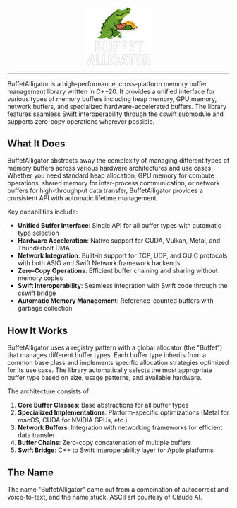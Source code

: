 <div align="center">
  <img src="buffetalligator_logo.png" alt="Buffet Alligator Logo" width="150"/>


</div>

---

BuffetAlligator is a high-performance, cross-platform memory buffer management library written in C++20. It provides a unified interface for various types of memory buffers including heap memory, GPU memory, network buffers, and specialized hardware-accelerated buffers. The library features seamless Swift interoperability through the cswift submodule and supports zero-copy operations wherever possible.

## What It Does

BuffetAlligator abstracts away the complexity of managing different types of memory buffers across various hardware architectures and use cases. Whether you need standard heap allocation, GPU memory for compute operations, shared memory for inter-process communication, or network buffers for high-throughput data transfer, BuffetAlligator provides a consistent API with automatic lifetime management.

Key capabilities include:
- **Unified Buffer Interface**: Single API for all buffer types with automatic type selection
- **Hardware Acceleration**: Native support for CUDA, Vulkan, Metal, and Thunderbolt DMA
- **Network Integration**: Built-in support for TCP, UDP, and QUIC protocols with both ASIO and Swift Network.framework backends
- **Zero-Copy Operations**: Efficient buffer chaining and sharing without memory copies
- **Swift Interoperability**: Seamless integration with Swift code through the cswift bridge
- **Automatic Memory Management**: Reference-counted buffers with garbage collection

## How It Works

BuffetAlligator uses a registry pattern with a global allocator (the "Buffet") that manages different buffer types. Each buffer type inherits from a common base class and implements specific allocation strategies optimized for its use case. The library automatically selects the most appropriate buffer type based on size, usage patterns, and available hardware.

The architecture consists of:
1. **Core Buffer Classes**: Base abstractions for all buffer types
2. **Specialized Implementations**: Platform-specific optimizations (Metal for macOS, CUDA for NVIDIA GPUs, etc.)
3. **Network Buffers**: Integration with networking frameworks for efficient data transfer
4. **Buffer Chains**: Zero-copy concatenation of multiple buffers
5. **Swift Bridge**: C++ to Swift interoperability layer for Apple platforms

## The Name

The name "BuffetAlligator" came out from a combination of autocorrect and voice-to-text, and the name stuck. ASCII art courtesy of Claude AI.
